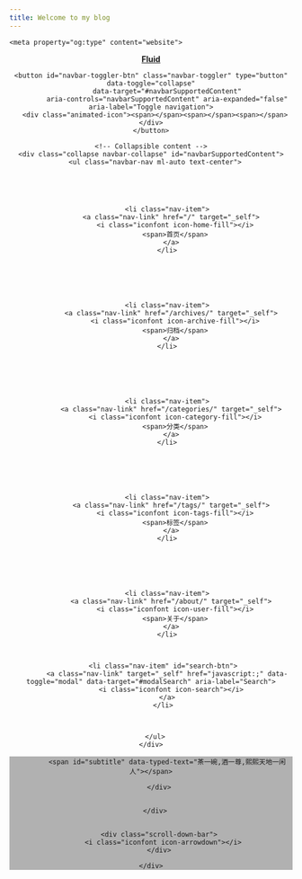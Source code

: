 ```yaml
---
title: Welcome to my blog
---
```




<!DOCTYPE html>
<html lang="zh-CN" >



<head>
  <meta charset="UTF-8">

  <link rel="apple-touch-icon" sizes="76x76" href="/img/fluid.png">
  <link rel="icon" href="/img/fluid.png">
  

  <meta name="viewport" content="width=device-width, initial-scale=1.0, maximum-scale=5.0, shrink-to-fit=no">
  <meta http-equiv="x-ua-compatible" content="ie=edge">
  
  <meta name="theme-color" content="#2f4154">
  <meta name="author" content="和顺">
  <meta name="keywords" content="">
  
    <meta property="og:type" content="website">
<meta property="og:title" content="一亩三分地">
<meta property="og:url" content="http://example.com/index.html">
<meta property="og:site_name" content="一亩三分地">
<meta property="og:locale" content="zh_CN">
<meta property="article:author" content="和顺">
<meta name="twitter:card" content="summary_large_image">
  
  
  
  <title>一亩三分地</title>

  <link  rel="stylesheet" href="https://lib.baomitu.com/twitter-bootstrap/4.6.1/css/bootstrap.min.css" />





<!-- 主题依赖的图标库，不要自行修改 -->
<!-- Do not modify the link that theme dependent icons -->

<link rel="stylesheet" href="//at.alicdn.com/t/c/font_1749284_5i9bdhy70f8.css">



<link rel="stylesheet" href="//at.alicdn.com/t/c/font_1736178_k526ubmyhba.css">


<link  rel="stylesheet" href="/css/main.css" />


  <link id="highlight-css" rel="stylesheet" href="/css/highlight.css" />
  




  <script id="fluid-configs">
    var Fluid = window.Fluid || {};
    Fluid.ctx = Object.assign({}, Fluid.ctx)
    var CONFIG = {"hostname":"example.com","root":"/","version":"1.9.8","typing":{"enable":true,"typeSpeed":70,"cursorChar":"_","loop":false,"scope":[]},"anchorjs":{"enable":true,"element":"h1,h2,h3,h4,h5,h6","placement":"left","visible":"hover","icon":""},"progressbar":{"enable":true,"height_px":3,"color":"#29d","options":{"showSpinner":false,"trickleSpeed":100}},"code_language":{"enable":true,"default":"TEXT"},"copy_btn":true,"image_caption":{"enable":true},"image_zoom":{"enable":true,"img_url_replace":["",""]},"toc":{"enable":true,"placement":"right","headingSelector":"h1,h2,h3,h4,h5,h6","collapseDepth":0},"lazyload":{"enable":true,"loading_img":"/img/loading.gif","onlypost":false,"offset_factor":2},"web_analytics":{"enable":false,"follow_dnt":true,"baidu":null,"google":{"measurement_id":null},"tencent":{"sid":null,"cid":null},"leancloud":{"app_id":null,"app_key":null,"server_url":null,"path":"window.location.pathname","ignore_local":false},"umami":{"src":null,"website_id":null,"domains":null,"start_time":"2024-01-01T00:00:00.000Z","token":null,"api_server":null}},"search_path":"/local-search.xml","include_content_in_search":true};

    if (CONFIG.web_analytics.follow_dnt) {
      var dntVal = navigator.doNotTrack || window.doNotTrack || navigator.msDoNotTrack;
      Fluid.ctx.dnt = dntVal && (dntVal.startsWith('1') || dntVal.startsWith('yes') || dntVal.startsWith('on'));
    }
  </script>
  <script  src="/js/utils.js" ></script>
  <script  src="/js/color-schema.js" ></script>
  


  
<meta name="generator" content="Hexo 7.3.0"></head>


<body>
  

  <header>
    

<div class="header-inner" style="height: 100vh;">
  <nav id="navbar" class="navbar fixed-top  navbar-expand-lg navbar-dark scrolling-navbar">
  <div class="container">
    <a class="navbar-brand" href="/">
      <strong>Fluid</strong>
    </a>

    <button id="navbar-toggler-btn" class="navbar-toggler" type="button" data-toggle="collapse"
            data-target="#navbarSupportedContent"
            aria-controls="navbarSupportedContent" aria-expanded="false" aria-label="Toggle navigation">
      <div class="animated-icon"><span></span><span></span><span></span></div>
    </button>

    <!-- Collapsible content -->
    <div class="collapse navbar-collapse" id="navbarSupportedContent">
      <ul class="navbar-nav ml-auto text-center">
        
          
          
          
          
            <li class="nav-item">
              <a class="nav-link" href="/" target="_self">
                <i class="iconfont icon-home-fill"></i>
                <span>首页</span>
              </a>
            </li>
          
        
          
          
          
          
            <li class="nav-item">
              <a class="nav-link" href="/archives/" target="_self">
                <i class="iconfont icon-archive-fill"></i>
                <span>归档</span>
              </a>
            </li>
          
        
          
          
          
          
            <li class="nav-item">
              <a class="nav-link" href="/categories/" target="_self">
                <i class="iconfont icon-category-fill"></i>
                <span>分类</span>
              </a>
            </li>
          
        
          
          
          
          
            <li class="nav-item">
              <a class="nav-link" href="/tags/" target="_self">
                <i class="iconfont icon-tags-fill"></i>
                <span>标签</span>
              </a>
            </li>
          
        
          
          
          
          
            <li class="nav-item">
              <a class="nav-link" href="/about/" target="_self">
                <i class="iconfont icon-user-fill"></i>
                <span>关于</span>
              </a>
            </li>
          
        
        
          <li class="nav-item" id="search-btn">
            <a class="nav-link" target="_self" href="javascript:;" data-toggle="modal" data-target="#modalSearch" aria-label="Search">
              <i class="iconfont icon-search"></i>
            </a>
          </li>
          
        
        
      </ul>
    </div>
  </div>
</nav>

  

<div id="banner" class="banner" parallax=true
     style="background: url('/img/default.png') no-repeat center center; background-size: cover;">
  <div class="full-bg-img">
    <div class="mask flex-center" style="background-color: rgba(0, 0, 0, 0.3)">
      <div class="banner-text text-center fade-in-up">
        <div class="h2">
          
            <span id="subtitle" data-typed-text="茶一碗,酒一尊,熙熙天地一闲人"></span>
          
        </div>

        
      </div>

      
        <div class="scroll-down-bar">
          <i class="iconfont icon-arrowdown"></i>
        </div>
      
    </div>
  </div>
</div>

</div>

  </header>

  <main>
    
      <div class="container nopadding-x-md">
        <div id="board"
          style="margin-top: 0">
          
          <div class="container">
            <div class="row">
              <div class="col-12 col-md-10 m-auto">
                


  <div class="row mx-auto index-card">
    
    
    <article class="col-12 col-md-12 mx-auto index-info">
      <h2 class="index-header">
        
        <a href="/2025/02/18/%E5%8D%9A%E5%AE%A2%E5%9B%BE%E5%BA%8A%E7%A7%81%E6%9C%89%E5%8C%96%E6%96%B9%E6%A1%88--Easyimage/" target="_self">
          
        </a>
      </h2>

      
      <a class="index-excerpt index-excerpt__noimg" href="/2025/02/18/%E5%8D%9A%E5%AE%A2%E5%9B%BE%E5%BA%8A%E7%A7%81%E6%9C%89%E5%8C%96%E6%96%B9%E6%A1%88--Easyimage/" target="_self">
        <div>
          博客图床私有化方案–Easyimage项目地址GitHub 原项目地址：https://github.com/icret/EasyImages2.0 Docker 镜像：https://hub.docker.com/r/ddsderek/easyimage 使用docker-compose部署创建数据目录1mkdir -p /data/docker_data/easyimage  配置docker
        </div>
      </a>

      <div class="index-btm post-metas">
        
          <div class="post-meta mr-3">
            <i class="iconfont icon-date"></i>
            <time datetime="2025-02-18 10:28" pubdate>
              2025-02-18
            </time>
          </div>
        
        
        
      </div>
    </article>
  </div>





              </div>
            </div>
          </div>
        </div>
      </div>
    

    
      <a id="scroll-top-button" aria-label="TOP" href="#" role="button">
        <i class="iconfont icon-arrowup" aria-hidden="true"></i>
      </a>
    

    
      <div class="modal fade" id="modalSearch" tabindex="-1" role="dialog" aria-labelledby="ModalLabel"
     aria-hidden="true">
  <div class="modal-dialog modal-dialog-scrollable modal-lg" role="document">
    <div class="modal-content">
      <div class="modal-header text-center">
        <h4 class="modal-title w-100 font-weight-bold">搜索</h4>
        <button type="button" id="local-search-close" class="close" data-dismiss="modal" aria-label="Close">
          <span aria-hidden="true">&times;</span>
        </button>
      </div>
      <div class="modal-body mx-3">
        <div class="md-form mb-5">
          <input type="text" id="local-search-input" class="form-control validate">
          <label data-error="x" data-success="v" for="local-search-input">关键词</label>
        </div>
        <div class="list-group" id="local-search-result"></div>
      </div>
    </div>
  </div>
</div>

    

    
  </main>

  <footer>
    <div class="footer-inner">
  
    <div class="footer-content">
       <a href="https://hexo.io" target="_blank" rel="nofollow noopener"><span>Hexo</span></a> <i class="iconfont icon-love"></i> <a href="https://github.com/fluid-dev/hexo-theme-fluid" target="_blank" rel="nofollow noopener"><span>Fluid</span></a> 
    </div>
  
  
  
</div>

  </footer>

  <!-- Scripts -->
  
  <script  src="https://lib.baomitu.com/nprogress/0.2.0/nprogress.min.js" ></script>
  <link  rel="stylesheet" href="https://lib.baomitu.com/nprogress/0.2.0/nprogress.min.css" />

  <script>
    NProgress.configure({"showSpinner":false,"trickleSpeed":100})
    NProgress.start()
    window.addEventListener('load', function() {
      NProgress.done();
    })
  </script>


<script  src="https://lib.baomitu.com/jquery/3.6.4/jquery.min.js" ></script>
<script  src="https://lib.baomitu.com/twitter-bootstrap/4.6.1/js/bootstrap.min.js" ></script>
<script  src="/js/events.js" ></script>
<script  src="/js/plugins.js" ></script>


  <script  src="https://lib.baomitu.com/typed.js/2.0.12/typed.min.js" ></script>
  <script>
    (function (window, document) {
      var typing = Fluid.plugins.typing;
      var subtitle = document.getElementById('subtitle');
      if (!subtitle || !typing) {
        return;
      }
      var text = subtitle.getAttribute('data-typed-text');
      
        typing(text);
      
    })(window, document);
  </script>




  
    <script  src="/js/img-lazyload.js" ></script>
  




  <script  src="/js/local-search.js" ></script>





<!-- 主题的启动项，将它保持在最底部 -->
<!-- the boot of the theme, keep it at the bottom -->
<script  src="/js/boot.js" ></script>


  

  <noscript>
    <div class="noscript-warning">博客在允许 JavaScript 运行的环境下浏览效果更佳</div>
  </noscript>
</body>
</html>
